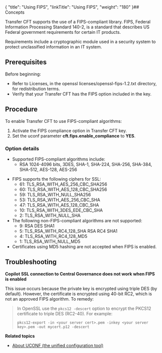 {
    "title": "Using FIPS",
    "linkTitle": "Using FIPS",
    "weight": "180"
}## Concepts

Transfer CFT supports the use of a FIPS-compliant library. FIPS, Federal Information Processing Standard 140-2, is a standard that describes US Federal government requirements for certain IT products.

Requirements include a cryptographic module used in a security system to protect unclassified information in an IT system.

## Prerequisites

Before beginning:

- Refer to Licenses, in the openssl licenses/openssl-fips-1.2.txt directory, for redistribution terms.
- Verify that your Transfer CFT has the FIPS option included in the key.

## Procedure

To enable Transfer CFT to use FIPS-compliant algorithms:

1. Activate the FIPS compliance option in Transfer CFT key.
1. Set the uconf parameter **cft.fips.enable\_compliance** to **YES**.

### Option details

- Supported FIPS-compliant algorithms include:
    -   RSA 1024-4096 bits, 3DES, SHA-1, SHA-224, SHA-256, SHA-384, SHA-512, AES-128, AES-256

<!-- -->

- FIPS supports the following ciphers for SSL:
    -   61: TLS\_RSA\_WITH\_AES\_256\_CBC\_SHA256
    -   60: TLS\_RSA\_WITH\_AES\_128\_CBC\_SHA256
    -   59: TLS\_RSA\_WITH\_NULL\_SHA256
    -   53: TLS\_RSA\_WITH\_AES\_256\_CBC\_SHA
    -   47: TLS\_RSA\_WITH\_AES\_128\_CBC\_SHA
    -   10: TLS\_RSA\_WITH\_3DES\_EDE\_CBC\_SHA
    -   2: TLS\_RSA\_WITH\_NULL\_SHA
- The following non-FIPS-compliant algorithms are not supported:
    -   9: RSA DES SHA1
    -   5: TLS\_RSA\_WITH\_RC4\_128\_SHA RSA RC4 SHA1
    -   4: TLS\_RSA\_WITH\_RC4\_128\_MD5
    -   1: TLS\_RSA\_WITH\_NULL\_MD5
- Certificates using MD5 hashing are not accepted when FIPS is enabled.

## Troubleshooting

****Copilot SSL connection to Central Governance does not work when FIPS is enabled****

This issue occurs because the private key is encrypted using triple DES (by default). However, the certificate is encrypted using 40-bit RC2, which is not an approved FIPS algorithm. To remedy:

> In OpenSSL use the <span class="code">`pkcs12 -descert`</span> option to encrypt the PKCS12 certificate to triple DES (RC2-40). For example:
>
> ```
> pkcs12-export -in <your server cert>.pem -inkey <your server key>.pem -out mycert.p12 -descert
> ```

****Related topics****

- [About UCONF (the unified configuration tool)](../../../admin_intro/uconf)
